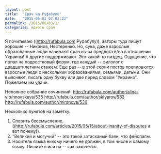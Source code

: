 ```yaml
---
layout: post
title:  "Срач на Руфабуле"
date:   "2015-06-03 07:02:23"
permalink: /2015/06/03/1/
categories: идиоты срач
---
```

Я почитываю ((http://rufabula.com Руфабулу)), авторы туда пишут хорошие -- Никонов, Нестеренко. Но, сука, даже взрослые образованные люди начинают срач из-за предлога в/на в отношении Украины! А другие поддерживают. Это какой-то пиздец. Ощущение, что попал на подростковый форум, где каждый -- филолог с двадцатилетним стажем. Еще раз -- в этой серии постов препираются взрослые люди с несколькии образованиями, семьями, детьми. Они выясняют, писать одну букву или две перед словом "Украина". Пожелаем им удачи.

Неполное собрание сочинений.
http://rufabula.com/author/alina-vituhnovskaya/535
http://rufabula.com/author/sklyarov/533
http://rufabula.com/author/mironova/536

Несколько пунктов на заметку.
1. Спорить бессмысленно, ((http://rufabula.com/articles/2015/05/15/about-inanity-of-disputes и вот почему)).
2. "Великий и могучий" -- это такой затасканый баян, что фейспалм.
3. Носитель языка никому ничего не должен, в том числе и самому языку. Пишите в или на -- как захочется.


